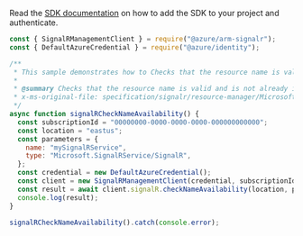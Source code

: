 Read the [SDK documentation](https://github.com/Azure/azure-sdk-for-js/blob/%40azure%2Farm-signalr_5.1.0/sdk/signalr/arm-signalr/README.md) on how to add the SDK to your project and authenticate.

```javascript
const { SignalRManagementClient } = require("@azure/arm-signalr");
const { DefaultAzureCredential } = require("@azure/identity");

/**
 * This sample demonstrates how to Checks that the resource name is valid and is not already in use.
 *
 * @summary Checks that the resource name is valid and is not already in use.
 * x-ms-original-file: specification/signalr/resource-manager/Microsoft.SignalRService/stable/2022-02-01/examples/SignalR_CheckNameAvailability.json
 */
async function signalRCheckNameAvailability() {
  const subscriptionId = "00000000-0000-0000-0000-000000000000";
  const location = "eastus";
  const parameters = {
    name: "mySignalRService",
    type: "Microsoft.SignalRService/SignalR",
  };
  const credential = new DefaultAzureCredential();
  const client = new SignalRManagementClient(credential, subscriptionId);
  const result = await client.signalR.checkNameAvailability(location, parameters);
  console.log(result);
}

signalRCheckNameAvailability().catch(console.error);
```
